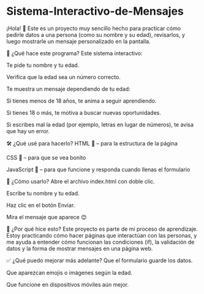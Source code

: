 # Sistema-Interactivo-de-Mensajes
¡Hola! 👋
Este es un proyecto muy sencillo hecho para practicar cómo pedirle datos a una persona (como su nombre y su edad), revisarlos, y luego mostrarle un mensaje personalizado en la pantalla.

🧠 ¿Qué hace este programa?
Este sistema interactivo:

Te pide tu nombre y tu edad.

Verifica que la edad sea un número correcto.

Te muestra un mensaje dependiendo de tu edad:

Si tienes menos de 18 años, te anima a seguir aprendiendo.

Si tienes 18 o más, te motiva a buscar nuevas oportunidades.

Si escribes mal la edad (por ejemplo, letras en lugar de números), te avisa que hay un error.

🛠️ ¿Qué usé para hacerlo?
HTML 🧱 – para la estructura de la página

CSS 🎨 – para que se vea bonito

JavaScript 🧠 – para que funcione y responda cuando llenas el formulario

🚀 ¿Cómo usarlo?
Abre el archivo index.html con doble clic.

Escribe tu nombre y tu edad.

Haz clic en el botón Enviar.

Mira el mensaje que aparece 😊

📌 ¿Por qué hice esto?
Este proyecto es parte de mi proceso de aprendizaje. Estoy practicando cómo hacer páginas que interactúan con las personas, y me ayuda a entender cómo funcionan las condiciones (if), la validación de datos y la forma de mostrar mensajes en una página web.

✅ ¿Qué puedo mejorar más adelante?
Que el formulario guarde los datos.

Que aparezcan emojis o imágenes según la edad.

Que funcione en dispositivos móviles aún mejor.

